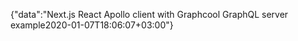 {"data":"Next.js React Apollo client with Graphcool GraphQL server example2020-01-07T18:06:07+03:00"}
